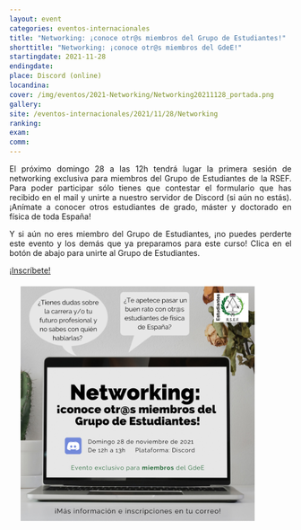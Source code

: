 ```yaml
---
layout: event
categories: eventos-internacionales
title: "Networking: ¡conoce otr@s miembros del Grupo de Estudiantes!"
shorttitle: "Networking: ¡conoce otr@s miembros del GdeE!"
startingdate: 2021-11-28
endingdate:
place: Discord (online)
locandina:
cover: /img/eventos/2021-Networking/Networking20211128_portada.png
gallery:
site: /eventos-internacionales/2021/11/28/Networking
ranking: 
exam:
comm:
---
```


<div class="section">
  <div class="row">
    <div class="col s12 m6 l7">
      <div class="row center">
        <p style="text-align: justify;">
	  El próximo domingo 28 a las 12h tendrá lugar la primera sesión de networking exclusiva para miembros del Grupo de Estudiantes de la RSEF. Para poder participar sólo tienes que contestar el formulario que has recibido en el mail y unirte a nuestro servidor de Discord (si aún no estás). ¡Anímate a conocer otros estudiantes de grado, máster y doctorado en física de toda España!
        </p>
	<p style="text-align: justify;">
	  Y si aún no eres miembro del Grupo de Estudiantes, ¡no puedes perderte este evento y los demás que ya preparamos para este curso! Clica en el botón de abajo para unirte al Grupo de Estudiantes.
	</p>
        <a href="https://estudiantes.rsef.es/inscripcion/" target="_blank" id="about-button" class="btn-large waves-effect waves-light">¡Inscríbete!</a>
      </div>
    </div>
    <div class="col s12 m6 l5" style="padding: 20px">
      <img class="materialboxed" width="90%" src="/img/eventos/2021-Networking/Networking2021128.png">
    </div>
  </div>
</div>
	
<!---
<p style="text-align: justify;">
  <a href='https://www.freepik.es/vectores/fondo'>Imagen de fondo obtenida de Freepik</a>
</p>
-->
